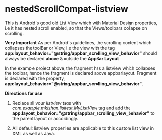 # nestedScrollCompat-listview
This is Android's good old List View which with Material Design properties, i.e it has nested scroll enabled, so that the Views/toolbars collapse on scrolling.

**Very Important**
As per Android's guidelines, the scrolling content which collapses the toolBar or View, i.e the view with the tag **app:layout_behavior="@string/appbar_scrolling_view_behavior"** should always be declared **above** & outside the **AppBar Layout**

In the example project above, the fragment has a listview which collapses the toolbar, hence the fragment is declared above appbarlayout. Fragment is declared with the property, **app:layout_behavior="@string/appbar_scrolling_view_behavior"**.

**Directions for use**

1) Replace all your *listview* tags with *com.example.mkishan.listtest.MyListView* tag and add the **app:layout_behavior="@string/appbar_scrolling_view_behavior"** to the parent layout or accordingly.

2) All default listview properties are applicable to this custom list view in XML as well as Java.



